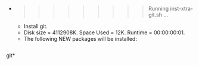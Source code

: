 * >>>>>>>>> Running inst-xtra-git.sh ...
  * Install git.
  * Disk size = 4112908K. Space Used = 12K. Runtime = 00:00:00:01.
  * The following NEW packages will be installed:
  ```bash
git*
  ```
